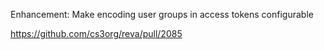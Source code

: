 Enhancement: Make encoding user groups in access tokens configurable

https://github.com/cs3org/reva/pull/2085
